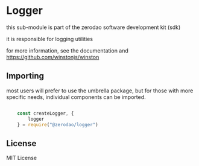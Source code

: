# Logger

this sub-module is part of the zerodao software development kit (sdk)

it is responsible for logging utilities

for more information, see the documentation and https://github.com/winstonjs/winston

## Importing

most users will prefer to use the umbrella package, but for those with more specific needs, individual components can be imported.

```javascript

    const createLogger, {
        logger
    } = require("@zerodao/logger")
```

## License

MIT License
